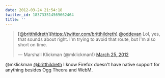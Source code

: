 ```yaml
---
date: 2012-03-24 21:54:18
twitter_id: 183733514569662464
title: ''
---
```


<blockquote class="twitter-tweet"><p lang="en" dir="ltr"><a href="https://twitter.com/britthildreth?ref_src=twsrc%5Etfw">[@britthildreth](https://twitter.com/britthildreth)</a> <a href="https://twitter.com/oddEvan?ref_src=twsrc%5Etfw">@oddevan</a> Lol, yes, that sounds about right. I&#39;m trying to avoid that route, but I&#39;m also short on time.</p>&mdash; Marshall Klickman (@mklickman1) <a href="https://twitter.com/mklickman1/status/183721483888111618?ref_src=twsrc%5Etfw">March 25, 2012</a></blockquote>
<script async src="https://platform.twitter.com/widgets.js" charset="utf-8"></script>

@mklickman [@britthildreth](https://twitter.com/britthildreth) I know Firefox doesn't have native support for anything besides Ogg Theora and WebM.
